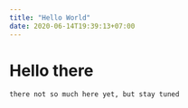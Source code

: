 ```yaml
---
title: "Hello World"
date: 2020-06-14T19:39:13+07:00
---
```


# Hello there

`there not so much here yet, but stay tuned`